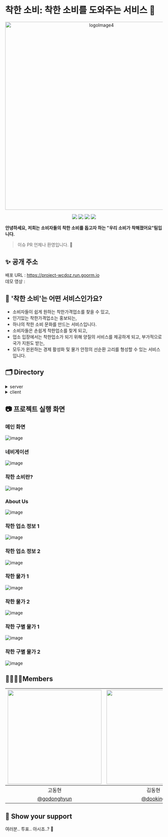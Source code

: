# 착한 소비: 착한 소비를 도와주는 서비스 💸

<p align="center"><img width="600" alt="logoImage4" src="https://user-images.githubusercontent.com/82928126/118186905-39e0ac00-b479-11eb-80e0-5e522cbdeb29.png"></p>

<p align="center">
  <img src="https://img.shields.io/badge/javascript-ES6+-yellow?logo=javascript" />
  <img src="https://img.shields.io/badge/react-17.0.1-9cf?logo=react" />
  <img src="https://img.shields.io/badge/node.js-v12.19.0-green?logo=node.js" />
  <img src="https://img.shields.io/badge/Express-v4.16.1-9cf?logo=express" />
</p>
<span style="font-weight:600">안녕하세요, 저희는 소비자들의 착한 소비를 돕고자 하는
"우리 소비가 착해졌어요"팀입니다.</span>
</p> 

> 이슈 PR 언제나 환영입니다. 🙌

## ✨ 공개 주소

배포 URL : https://project-wcdoz.run.goorm.io<br>
데모 영상 : 

## 💸 '착한 소비'는 어떤 서비스인가요?
- 소비자들이 쉽게 원하는 착한가격업소를 찾을 수 있고,
- 인기있는 착한가격업소는 홍보되는,
- 하나의 착한 소비 문화를 만드는 서비스입니다.
- 소비자들은 손쉽게 착한업소를 찾게 되고,
- 업소 입장에서는 착한업소가 되기 위해 양질의 서비스를 제공하게 되고, 부가적으로 국가 지원도 받는,
- 모두가 윈윈하는 경제 활성화 및 물가 안정의 선순환 고리를 형성할 수 있는 서비스입니다.

## 🗂 Directory

<details>
<summary>server</summary>
  <div markdown="1">
    
```
🗃 Project Folder  
📁server  
├── app  
├── 📁bin  
│   └── www 
├── 📁stylesheets
├── 📁utils
│   ├── 📁auth
│   ├── 📁comment
│   ├── 📁issue 
│   ├── 📁label 
│   ├── 📁milestone
│   ├── 📁upload 
│   └── 📁user
└── 📁routes
	├── 📁priceRouter
	├── 📁storeRouter
	├── 📁userRouter
    └── index
```

  </div>
</details>

<details>
<summary>client</summary>
  <div markdown="1">
    
  ```
  📁client  
  ├── 📁public
  │   └── 📁images
  │   └── index.html
  └── 📁src
      ├── App
      ├── 📁api
      ├── 📁components  
      ├── 📁constants
      └── 📁pages
  ```
  
  </div>
</details>

## 📷 프로젝트 실행 화면
### 메인 화면
![image](https://user-images.githubusercontent.com/82928126/118184013-c6896b00-b475-11eb-8dea-5ce5a0465f59.png)
### 네비게이션
![image](https://user-images.githubusercontent.com/82928126/118185310-5a0f6b80-b477-11eb-8d7a-c442480e3712.png)
### 착한 소비란?
![image](https://user-images.githubusercontent.com/82928126/118185454-83c89280-b477-11eb-8e98-71de194d2147.png)
### About Us
![image](https://user-images.githubusercontent.com/82928126/118185563-a65aab80-b477-11eb-8c98-7ccd0917096a.png)
### 착한 업소 정보 1
![image](https://user-images.githubusercontent.com/82928126/118184255-1700c880-b476-11eb-8b90-44caf187d8a0.png)
### 착한 업소 정보 2
![image](https://user-images.githubusercontent.com/82928126/118184602-81196d80-b476-11eb-8e73-270d39699ad9.png)
### 착한 물가 1
![image](https://user-images.githubusercontent.com/82928126/118184738-ab6b2b00-b476-11eb-873f-7bbaa0f2a496.png)
### 착한 물가 2
![image](https://user-images.githubusercontent.com/82928126/118184840-cd64ad80-b476-11eb-9b92-7b04cfc5a393.png)
### 착한 구별 물가 1
![image](https://user-images.githubusercontent.com/82928126/118185157-2b919080-b477-11eb-8bcb-0bf3ab3e05cd.png)
### 착한 구별 물가 2
![image](https://user-images.githubusercontent.com/82928126/118184935-ed946c80-b476-11eb-8438-93c3b29503e0.png)

## 👩‍👩‍👧‍👦Members
|<img src="https://avatars.githubusercontent.com/u/31193997?v=4" width=300/>|<img src="https://avatars.githubusercontent.com/u/60457112?v=4" width=300/>|<img src="https://avatars.githubusercontent.com/u/70363646?v=4" width=300/>|<img src="https://avatars.githubusercontent.com/u/82928126?v=4" width=300/>|<img src="https://avatars.githubusercontent.com/u/14193000?v=4" width=300/>|<img src="https://avatars.githubusercontent.com/u/43122459?v=4" width=300/>|
|:-:|:-:|:-:|:-:|:-:|:-:|
|고동현|김동현|김장영|성인규|이중훈|허승우|
| [@godonghyun](https://github.com/godonghyun) | [@dooking](https://github.com/dooking) | [@longshiine](https://github.com/longshiine) | [@cakenbake](https://github.com/cakenbake) | [@doublehoon](https://github.com/doublehoon) | [@1214sw](https://github.com/1214sw)

## 🌟 Show your support

여러분.. 투표.. 아시죠..? 💖